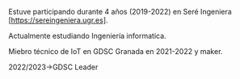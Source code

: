 Estuve participando durante 4 años (2019-2022) en Seré Ingeniera [https://sereingeniera.ugr.es]. 

Actualmente estudiando Ingeniería informatica.

Miebro técnico de IoT en GDSC Granada en 2021-2022 y maker. 

2022/2023->GDSC Leader
